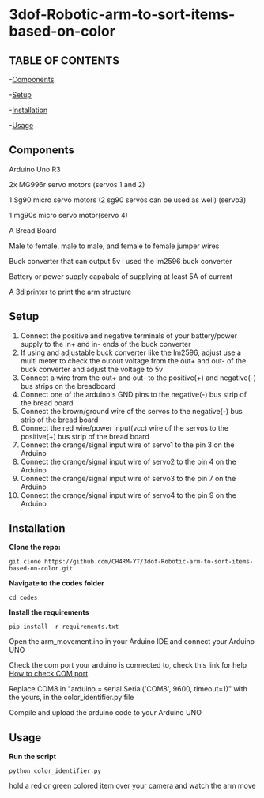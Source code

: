 # 3dof-Robotic-arm-to-sort-items-based-on-color

## TABLE OF CONTENTS

-[Components](#Components)

-[Setup](#Setup)

-[Installation](#Installation)

-[Usage](#Usage)

## Components

Arduino Uno R3

2x MG996r servo motors (servos 1 and 2)

1 Sg90 micro servo motors (2 sg90 servos can be used as well) (servo3)

1 mg90s micro servo motor(servo 4)

A Bread Board

Male to female, male to male, and female to female jumper wires

Buck converter that can output 5v i used the lm2596 buck converter

Battery or power supply capabale of supplying at least 5A of current

A 3d printer to print the arm structure

## Setup

1. Connect the positive and negative terminals of your battery/power supply to the in+ and in- ends of the buck converter
2. If using and adjustable buck converter like the lm2596, adjust use a multi meter to check the outout voltage from the out+ and out- of       the buck converter and adjust the voltage to 5v
3. Connect a wire from the out+ and out- to the positive(+) and negative(-) bus strips on the breadboard
4. Connect one of the arduino's GND pins to the negative(-) bus strip of the bread board
5. Connect the brown/ground wire of the servos to the negative(-) bus strip of the bread board
6. Connect the red wire/power input(vcc) wire of the servos to the positive(+) bus strip of the bread board
7. Connect the orange/signal input wire of servo1 to the pin 3 on the Arduino
8. Connect the orange/signal input wire of servo2 to the pin 4 on the Arduino
9. Connect the orange/signal input wire of servo3 to the pin 7 on the Arduino
10. Connect the orange/signal input wire of servo4 to the pin 9 on the Arduino

## Installation

**Clone the repo:**
```
git clone https://github.com/CH4RM-YT/3dof-Robotic-arm-to-sort-items-based-on-color.git
```
**Navigate to the codes folder**
```
cd codes
```
**Install the requirements**
```
pip install -r requirements.txt
```
Open the arm_movement.ino in your Arduino IDE and connect your Arduino UNO 

Check the com port your arduino is connected to, check this link for help [How to check COM port](https://support.arduino.cc/hc/en-us/articles/4406856349970-Select-board-and-port-in-Arduino-IDE#:~:text=Select%20port%20with%20Tools%20%3E%20Port&text=In%20IDE%202%2C%20the%20Tools,dev/ttyACM0%20(Arduino%20Uno))

Replace COM8 in "arduino = serial.Serial('COM8', 9600, timeout=1)" with the yours, in the color_identifier.py file

Compile and upload the arduino code to your Arduino UNO 

## Usage

**Run the script**
```
python color_identifier.py
```
hold a red or green colored item over your camera and watch the arm move
